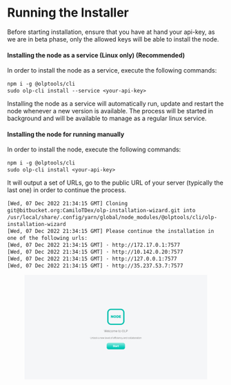 # Running the Installer

Before starting installation, ensure that you have at hand your api-key, as we are in beta phase, only the allowed keys will be able to install the node.

#### Installing the node as a service (Linux only) (Recommended)

In order to install the node as a service, execute the following commands:

```
npm i -g @olptools/cli
sudo olp-cli install --service <your-api-key>
```

Installing the node as a service will automatically run, update and restart the node whenever a new version is available.  The process will be started in background and will be available to manage as a regular linux service.

#### Installing the node for running manually

In order to install the node, execute the following commands:

```
npm i -g @olptools/cli
sudo olp-cli install <your-api-key>
```

It will output a set of URLs, go to the public URL of your server (typically the last one) in order to continue the process.

```
[Wed, 07 Dec 2022 21:34:15 GMT] Cloning git@bitbucket.org:CamiloTDex/olp-installation-wizard.git into /usr/local/share/.config/yarn/global/node_modules/@olptools/cli/olp-installation-wizard
[Wed, 07 Dec 2022 21:34:15 GMT] Please continue the installation in one of the following urls:
[Wed, 07 Dec 2022 21:34:15 GMT] · http://172.17.0.1:7577
[Wed, 07 Dec 2022 21:34:15 GMT] · http://10.142.0.20:7577
[Wed, 07 Dec 2022 21:34:15 GMT] · http://127.0.0.1:7577
[Wed, 07 Dec 2022 21:34:15 GMT] · http://35.237.53.7:7577
```

<figure><img src="../../.gitbook/assets/image (7).png" alt=""><figcaption></figcaption></figure>
